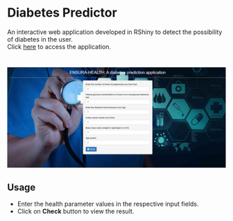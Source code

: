 
# Diabetes Predictor
An interactive web application developed in RShiny to detect the possibility of diabetes in the user.
<br>
Click <a href = "https://sankhadeep-dutta.shinyapps.io/Diabetes_predictor/">here</a> to access the application.
#
![App Screenshot](https://github.com/sankhadeepdutta/Diabetes-prediction-app/blob/master/www/app_land.png?raw=true)

## Usage
- Enter the health parameter values in the respective input fields.
- Click on <b>Check</b> button to view the result.
